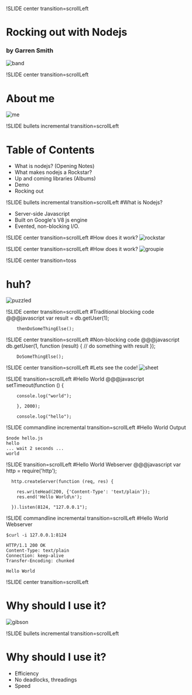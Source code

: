 !SLIDE center transition=scrollLeft
# Rocking out with Nodejs
### by Garren Smith
![band](band2.png)

!SLIDE center transition=scrollLeft
# About me
![me](Contact.png)

!SLIDE bullets incremental transition=scrollLeft
# Table of Contents

* What is nodejs? (Opening Notes)
* What makes nodejs a Rockstar?
* Up and coming libraries (Albums)
* Demo
* Rocking out

!SLIDE bullets incremental transition=scrollLeft
#What is Nodejs?

  * Server-side Javascript
  * Built on Google's V8 js engine
  * Evented, non-blocking I/O. 

!SLIDE center transition=scrollLeft
#How does it work?
![rockstar](guitar.jpg)

!SLIDE center transition=scrollLeft
#How does it work?
![groupie](groupies.jpg)

!SLIDE center transition=toss
# huh?
![puzzled](puzzled.jpg)  

!SLIDE center transition=scrollLeft
#Traditional blocking code
    @@@javascript
        var result = db.getUser(1);
        
        thenDoSomeThingElse();
        
!SLIDE center transition=scrollLeft
#Non-blocking code
    @@@javascript
        db.getUser(1, function (result) {
          // do something with result
        });

        DoSomeThingElse();


!SLIDE center transition=scrollLeft
#Lets see the code!
![sheet](sheet.jpg)

!SLIDE transition=scrollLeft
#Hello World
    @@@javascript
      setTimeout(function () {

        console.log("world");
        
        }, 2000);

        console.log("hello");

!SLIDE commandline incremental transition=scrollLeft
#Hello World Output

    $node hello.js
    hello
    ... wait 2 seconds ...
    world

!SLIDE transition=scrollLeft
#Hello World Webserver
    @@@javascript
      var http = require('http');
      
      
      http.createServer(function (req, res) {

        res.writeHead(200, {'Content-Type': 'text/plain'});
        res.end('Hello World\n');
      
      }).listen(8124, "127.0.0.1");


!SLIDE commandline incremental transition=scrollLeft
#Hello World Webserver

    $curl -i 127.0.0.1:8124

    HTTP/1.1 200 OK
    Content-Type: text/plain
    Connection: keep-alive
    Transfer-Encoding: chunked

    Hello World

!SLIDE center transition=scrollLeft
# Why should I use it?
![gibson](gibson.jpg)

!SLIDE bullets incremental transition=scrollLeft
# Why should I use it?
* Efficiency
* No deadlocks, threadings
* Speed

    

      
  
    


